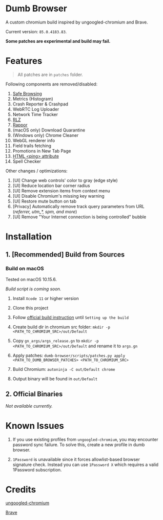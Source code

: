 # Dumb Browser
A custom chromium build inspired by ungoogled-chromium and Brave.

Current version: `85.0.4183.83`.

**Some patches are experimental and build may fail.**

# Features

> All patches are in `patches` folder.

Following components are removed/disabled:
1. [Safe Browsing](https://safebrowsing.google.com)
2. Metrics (Histogram)
3. Crash Reporter & Crashpad
4. WebRTC Log Uploader
5. Network Time Tracker
6. [RLZ](https://blog.chromium.org/2010/06/in-open-for-rlz.html)
7. [Rappor](https://github.com/google/rappor)
8. (macOS only) Download Quarantine
10. (Windows only) Chrome Cleaner
11. WebGL renderer info
12. Field trails fetching
13. Promotions in New Tab Page
14. [HTML \<ping\> attribute](https://www.w3schools.com/tags/att_a_ping.asp)
15. Spell Checker

Other changes / optimizations:
1. [UI] Change web controls' color to gray (edge style)
2. [UI] Reduce location bar corner radius
3. [UI] Remove extension items from context menu
4. [UI] Disable Chromium's missing key warning
5. [UI] Restore mute button on tab
6. [Privacy] Automatically remove track query parameters from URL (*referrer, utm_\*, spm, and more*)
7. [UI] Remove "Your Internet connection is being controlled" bubble

# Installation

## 1. [Recommended] Build from Sources

### Build on macOS
Tested on macOS 10.15.6.

*Build script is coming soon.*

1. Install `Xcode 11` or higher version

2. Clone this project

3. Follow [official build instruction](https://chromium.googlesource.com/chromium/src/+/master/docs/mac_build_instructions.md) until `Setting up the build`

4. Create build dir in chromium src folder: `mkdir -p <PATH_TO_CHROMIUM_SRC>/out/Default`

5. Copy `gn_args/args_release.gn` to `mkdir -p <PATH_TO_CHROMIUM_SRC>/out/Default` and rename it to `args.gn`

5. Apply patches: `dumb-browser/scripts/patches.py apply <PATH_TO_DUMB_BROWSER_PATCHES> <PATH_TO_CHROMIUM_SRC>`

6. Build Chromium: `autoninja -C out/Default chrome`

7. Output binary will be found in `out/Default`

## 2. Official Binaries
*Not available currently.*

# Known Issues

1. If you use existing profiles from `ungoogled-chromium`, you may encounter password sync failure. To solve this, create a new profile in dumb browser.

2. `1Password` is unavailable since it forces allowlist-based browser signature check. Instead you can use
`1Password X` which requires a valid 1Password subscription.

# Credits

[ungoogled-chromium](https://github.com/Eloston/ungoogled-chromium)

[Brave](https://github.com/brave/brave-browser)
